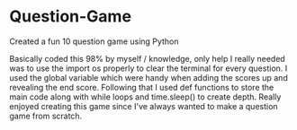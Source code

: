 # Question-Game
Created a fun 10 question game using Python

Basically coded this 98% by myself / knowledge, only help I really needed was to use the import os properly to clear the terminal for every question.
I used the global variable which were handy when adding the scores up and revealing the end score.
Following that I used def functions to store the main code along with while loops and time.sleep() to create depth. 
Really enjoyed creating this game since I've always wanted to make a question game from scratch.
